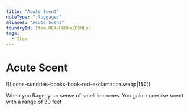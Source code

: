 ```yaml
---
title: "Acute Scent"
noteType: ":luggage:"
aliases: "Acute Scent"
foundryId: Item.UE4vHGKhbZDSULpu
tags:
  - Item
---
```


# Acute Scent
![[icons-sundries-books-book-red-exclamation.webp|150]]

When you Rage, your sense of smell improves. You gain imprecise scent with a range of 30 feet
